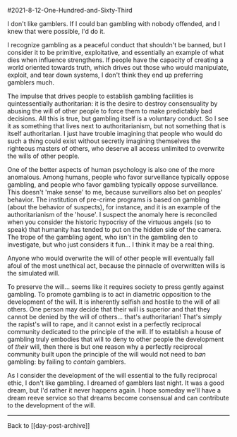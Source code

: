 #2021-8-12-One-Hundred-and-Sixty-Third

I don't like gamblers.  If I could ban gambling with nobody offended, and I knew that were possible, I'd do it.

I recognize gambling as a peaceful conduct that shouldn't be banned, but I consider it to be primitive, exploitative, and essentially an example of what dies when influence strengthens.  If people have the capacity of creating a world oriented towards truth, which drives out those who would manipulate, exploit, and tear down systems, I don't think they end up preferring gamblers much.

The impulse that drives people to establish gambling facilities is quintessentially authoritarian: it is the desire to destroy consensuality by abusing the will of other people to force them to make predictably bad decisions.  All this is true, but gambling itself is a voluntary conduct.  So I see it as something that lives next to authoritarianism, but not something that is itself authoritarian.  I just have trouble imagining that people who would do such a thing could exist without secretly imagining themselves the righteous masters of others, who deserve all access unlimited to overwrite the wills of other people.

One of the better aspects of human psychology is also one of the more anomalous.  Among humans, people who favor surveillance typically oppose gambling, and people who favor gambling typically oppose surveillance.  This doesn't 'make sense' to me, because surveillors also bet on peoples' behavior.  The institution of pre-crime programs is based on gambling (about the behavior of suspects), for instance, and it is an example of the authoritarianism of the 'house'.  I suspect the anomaly here is reconciled when you consider the historic hypocrisy of the virtuous angels (so to speak) that humanity has tended to put on the hidden side of the camera.  The trope of the gambling agent, who isn't in the gambling den to investigate, but who just considers it fun...  I think it may be a real thing.

Anyone who would overwrite the will of other people will eventually fall afoul of the most unethical act, because the pinnacle of overwritten wills is the simulated will.

To preserve the will... seems like it requires society to press gently against gambling.  To promote gambling is to act in diametric opposition to the development of the will.  It is inherently selfish and hostile to the will of all others.  One person may decide that their will is superior and that they cannot be denied by the will of others... that's authoritarian!  That's simply the rapist's will to rape, and it cannot exist in a perfectly reciprocal community dedicated to the principle of the will.  If to establish a house of gambling truly embodies that will to deny to other people the development of *their* will, then there is but one reason why a perfectly reciprocal community built upon the principle of the will would not need to *ban* gambling: by failing to *contain* gamblers.

As I consider the development of the will essential to the fully reciprocal ethic, I don't like gambling.  I dreamed of gamblers last night.  It was a good dream, but I'd rather it never happens again.  I hope someday we'll have a dream reeve service so that dreams become consensual and can contribute to the development of the will.

---
Back to [[day-post-archive]]